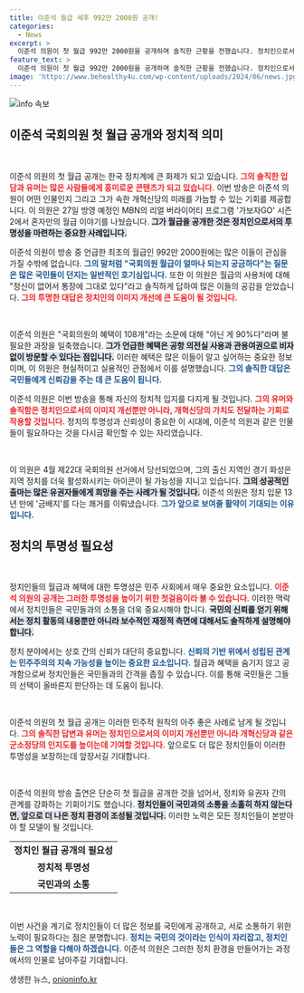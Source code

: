 ```yaml
---
title: 이준석 월급 세후 992만 2000원 공개!
categories:
  - News
excerpt: >
  이준석 의원이 첫 월급 992만 2000원을 공개하며 솔직한 근황을 전했습니다. 정치인으로서의 혜택에 대한 진실도 밝혀지며, 그의 유쾌한 대화가 눈길을 끌고 있습니다. 클릭해 자세한 이야기를 만나보세요!
feature_text: >
  이준석 의원이 첫 월급 992만 2000원을 공개하며 솔직한 근황을 전했습니다. 정치인으로서의 혜택에 대한 진실도 밝혀지며, 그의 유쾌한 대화가 눈길을 끌고 있습니다. 클릭해 자세한 이야기를 만나보세요!
image: 'https://www.behealthy4u.com/wp-content/uploads/2024/06/news.jpg'
---
```


<p><img src="https://www.behealthy4u.com/wp-content/uploads/2024/06/news.jpg" alt="info 속보" /></p>

<h2 data-ke-size="size26">이준석 국회의원 첫 월급 공개와 정치적 의미</h2>

<p data-ke-size="size16">&nbsp;</p>

<p>이준석 의원의 첫 월급 공개는 한국 정치계에 큰 화제가 되고 있습니다. <b><span style="color: #ee2323;">그의 솔직한 입담과 유머는 많은 사람들에게 흥미로운 콘텐츠가 되고 있습니다.</span></b> 이번 방송은 이준석 의원이 어떤 인물인지 그리고 그가 속한 개혁신당의 미래를 가늠할 수 있는 기회를 제공합니다. 이 의원은 27일 방영 예정인 MBN의 리얼 버라이어티 프로그램 '가보자GO' 시즌2에서 혼자만의 월급 이야기를 나눴습니다. <b><span style="background-color: #21538527;">그가 월급을 공개한 것은 정치인으로서의 투명성을 마련하는 중요한 사례입니다.</span></b></p>

<p>이준석 의원이 방송 중 언급한 최초의 월급인 992만 2000원에는 많은 이들이 관심을 가질 수밖에 없습니다. <b><span style="color: #1a5490;">그의 말처럼 "국회의원 월급이 얼마나 되는지 궁금하다"는 질문은 많은 국민들이 던지는 일반적인 호기심입니다.</span></b> 또한 이 의원은 월급의 사용처에 대해 "정신이 없어서 통장에 그대로 있다"라고 솔직하게 답하여 많은 이들의 공감을 얻었습니다. <b><span style="color: #ee2323;">그의 투명한 대답은 정치인의 이미지 개선에 큰 도움이 될 것입니다.</span></b></p>

<p data-ke-size="size16">&nbsp;</p>

<p>이준석 의원은 "국회의원의 혜택이 108개"라는 소문에 대해 "아닌 게 90%다"라며 불필요한 과장을 일축했습니다. <b><span style="background-color: #21538527;">그가 언급한 혜택은 공항 의전실 사용과 관용여권으로 비자 없이 방문할 수 있다는 점입니다.</span></b> 이러한 혜택은 많은 이들이 알고 싶어하는 중요한 정보이며, 이 의원은 현실적이고 실용적인 관점에서 이를 설명했습니다. <b><span style="color: #1a5490;">그의 솔직한 대답은 국민들에게 신뢰감을 주는 데 큰 도움이 됩니다.</span></b></p>

<p>이준석 의원은 이번 방송을 통해 자신의 정치적 입지를 다지게 될 것입니다. <b><span style="color: #ee2323;">그의 유머와 솔직함은 정치인으로서의 이미지 개선뿐만 아니라, 개혁신당의 가치도 전달하는 기회로 작용할 것입니다.</span></b> 정치의 투명성과 신뢰성이 중요한 이 시대에, 이준석 의원과 같은 인물들이 필요하다는 것을 다시금 확인할 수 있는 자리였습니다. </p>

<p data-ke-size="size16">&nbsp;</p>

<p>이 의원은 4월 제22대 국회의원 선거에서 당선되었으며, 그의 출신 지역인 경기 화성은 지역 정치를 더욱 활성화시키는 아이콘이 될 가능성을 지니고 있습니다. <b><span style="background-color: #21538527;">그의 성공적인 출마는 많은 유권자들에게 희망을 주는 사례가 될 것입니다.</span></b> 이준석 의원은 정치 입문 13년 만에 '금배지'를 다는 쾌거를 이뤄냈습니다. <b><span style="color: #1a5490;">그가 앞으로 보여줄 활약이 기대되는 이유입니다.</span></b></p>

<h2 data-ke-size="size26">정치의 투명성 필요성</h2>

<p data-ke-size="size16">&nbsp;</p>

<p>정치인들의 월급과 혜택에 대한 투명성은 민주 사회에서 매우 중요한 요소입니다. <b><span style="color: #ee2323;">이준석 의원의 공개는 그러한 투명성을 높이기 위한 첫걸음이라 볼 수 있습니다.</span></b> 이러한 맥락에서 정치인들은 국민들과의 소통을 더욱 중요시해야 합니다. <b><span style="background-color: #21538527;">국민의 신뢰를 얻기 위해서는 정치 활동의 내용뿐만 아니라 보수적인 재정적 측면에 대해서도 솔직하게 설명해야 합니다.</span></b></p>

<p>정치 분야에서는 상호 간의 신뢰가 대단히 중요합니다. <b><span style="color: #1a5490;">신뢰의 기반 위에서 성립된 관계는 민주주의의 지속 가능성을 높이는 중요한 요소입니다.</span></b> 월급과 혜택을 숨기지 않고 공개함으로써 정치인들은 국민들과의 간격을 좁힐 수 있습니다. 이를 통해 국민들은 그들의 선택이 올바른지 판단하는 데 도움이 됩니다.</p>

<p data-ke-size="size16">&nbsp;</p>

<p>이준석 의원의 첫 월급 공개는 이러한 민주적 원칙의 아주 좋은 사례로 남게 될 것입니다. <b><span style="color: #ee2323;">그의 솔직한 답변과 유머는 정치인으로서의 이미지 개선뿐만 아니라 개혁신당과 같은 군소정당의 인지도를 높이는데 기여할 것입니다.</span></b> 앞으로도 더 많은 정치인들이 이러한 투명성을 보장하는데 앞장서길 기대합니다.</p>

<p data-ke-size="size16">&nbsp;</p>

<p>이준석 의원의 방송 출연은 단순히 첫 월급을 공개한 것을 넘어서, 정치와 유권자 간의 관계를 강화하는 기회이기도 했습니다. <b><span style="background-color: #21538527;">정치인들이 국민과의 소통을 소홀히 하지 않는다면, 앞으로 더 나은 정치 환경이 조성될 것입니다.</span></b> 이러한 노력은 모든 정치인들이 본받아야 할 모델이 될 것입니다. </p>

<table style="width: 100%; border-collapse: collapse;"> 
    <tbody> 
        <tr> 
            <td style="text-align: center; height: 17px;"><b>정치인 월급 공개의 필요성</b></td> 
        </tr> 
        <tr> 
            <td style="text-align: center; height: 17px;"><b>정치적 투명성</b></td> 
        </tr> 
        <tr> 
            <td style="text-align: center; height: 17px;"><b>국민과의 소통</b></td> 
        </tr> 
    </tbody> 
</table>

<p data-ke-size="size16">&nbsp;</p>

<p>이번 사건을 계기로 정치인들이 더 많은 정보를 국민에게 공개하고, 서로 소통하기 위한 노력이 필요하다는 점은 분명합니다. <b><span style="color: #1a5490;">정치는 국민의 것이라는 인식이 자리잡고, 정치인들은 그 역할을 다해야 하겠습니다.</span></b> 이준석 의원은 그러한 정치 환경을 만들어가는 과정에서의 인물로 남아주길 기대합니다.</p>
생생한 뉴스, <a href="https://onioninfo.kr" rel="dofollow">onioninfo.kr</a>



